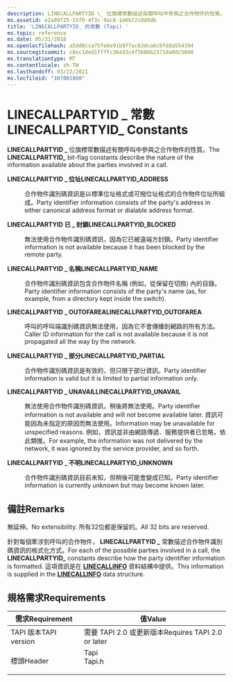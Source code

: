 ```yaml
---
description: LINECALLPARTYID \_ 位旗標常數描述有關呼叫中參與之合作物件的性質。
ms.assetid: e2a89f25-15f0-4f3c-9ac8-1e6b72c0d8db
title: 'LINECALLPARTYID_ 的常數 (Tapi) '
ms.topic: reference
ms.date: 05/31/2018
ms.openlocfilehash: a5dd8cca75fe6e91b97fac63dca6c0fdda554394
ms.sourcegitcommit: c8ec1ded1ffffc364d3c4f560bb2171da0dc5040
ms.translationtype: MT
ms.contentlocale: zh-TW
ms.lasthandoff: 03/22/2021
ms.locfileid: "107001860"
---
```

# <a name="linecallpartyid_-constants"></a><span data-ttu-id="41002-103">LINECALLPARTYID \_ 常數</span><span class="sxs-lookup"><span data-stu-id="41002-103">LINECALLPARTYID\_ Constants</span></span>

<span data-ttu-id="41002-104">**LINECALLPARTYID \_** 位旗標常數描述有關呼叫中參與之合作物件的性質。</span><span class="sxs-lookup"><span data-stu-id="41002-104">The **LINECALLPARTYID\_** bit-flag constants describe the nature of the information available about the parties involved in a call.</span></span>

<dl> <dt>

<span data-ttu-id="41002-105"><span id="LINECALLPARTYID_ADDRESS"></span><span id="linecallpartyid_address"></span>**LINECALLPARTYID \_ 位址**</span><span class="sxs-lookup"><span data-stu-id="41002-105"><span id="LINECALLPARTYID_ADDRESS"></span><span id="linecallpartyid_address"></span>**LINECALLPARTYID\_ADDRESS**</span></span>
</dt> <dd> <dl> <dt>



<span data-ttu-id="41002-106">合作物件識別碼資訊是以標準位址格式或可撥位址格式的合作物件位址所組成。</span><span class="sxs-lookup"><span data-stu-id="41002-106">Party identifier information consists of the party's address in either canonical address format or dialable address format.</span></span>


</dt> </dl> </dd> <dt>

<span data-ttu-id="41002-107"><span id="LINECALLPARTYID_BLOCKED"></span><span id="linecallpartyid_blocked"></span>**LINECALLPARTYID 已 \_ 封鎖**</span><span class="sxs-lookup"><span data-stu-id="41002-107"><span id="LINECALLPARTYID_BLOCKED"></span><span id="linecallpartyid_blocked"></span>**LINECALLPARTYID\_BLOCKED**</span></span>
</dt> <dd> <dl> <dt>



<span data-ttu-id="41002-108">無法使用合作物件識別碼資訊，因為它已被遠端方封鎖。</span><span class="sxs-lookup"><span data-stu-id="41002-108">Party identifier information is not available because it has been blocked by the remote party.</span></span>


</dt> </dl> </dd> <dt>

<span data-ttu-id="41002-109"><span id="LINECALLPARTYID_NAME"></span><span id="linecallpartyid_name"></span>**LINECALLPARTYID \_ 名稱**</span><span class="sxs-lookup"><span data-stu-id="41002-109"><span id="LINECALLPARTYID_NAME"></span><span id="linecallpartyid_name"></span>**LINECALLPARTYID\_NAME**</span></span>
</dt> <dd> <dl> <dt>



<span data-ttu-id="41002-110">合作物件識別碼資訊包含合作物件名稱 (例如，從保留在切換) 內的目錄。</span><span class="sxs-lookup"><span data-stu-id="41002-110">Party identifier information consists of the party's name (as, for example, from a directory kept inside the switch).</span></span>


</dt> </dl> </dd> <dt>

<span data-ttu-id="41002-111"><span id="LINECALLPARTYID_OUTOFAREA"></span><span id="linecallpartyid_outofarea"></span>**LINECALLPARTYID \_ OUTOFAREA**</span><span class="sxs-lookup"><span data-stu-id="41002-111"><span id="LINECALLPARTYID_OUTOFAREA"></span><span id="linecallpartyid_outofarea"></span>**LINECALLPARTYID\_OUTOFAREA**</span></span>
</dt> <dd> <dl> <dt>



<span data-ttu-id="41002-112">呼叫的呼叫端識別碼資訊無法使用，因為它不會傳播到網路的所有方法。</span><span class="sxs-lookup"><span data-stu-id="41002-112">Caller ID information for the call is not available because it is not propagated all the way by the network.</span></span>


</dt> </dl> </dd> <dt>

<span data-ttu-id="41002-113"><span id="LINECALLPARTYID_PARTIAL"></span><span id="linecallpartyid_partial"></span>**LINECALLPARTYID \_ 部分**</span><span class="sxs-lookup"><span data-stu-id="41002-113"><span id="LINECALLPARTYID_PARTIAL"></span><span id="linecallpartyid_partial"></span>**LINECALLPARTYID\_PARTIAL**</span></span>
</dt> <dd> <dl> <dt>



<span data-ttu-id="41002-114">合作物件識別碼資訊是有效的，但只限于部分資訊。</span><span class="sxs-lookup"><span data-stu-id="41002-114">Party identifier information is valid but it is limited to partial information only.</span></span>


</dt> </dl> </dd> <dt>

<span data-ttu-id="41002-115"><span id="LINECALLPARTYID_UNAVAIL"></span><span id="linecallpartyid_unavail"></span>**LINECALLPARTYID \_ UNAVAIL**</span><span class="sxs-lookup"><span data-stu-id="41002-115"><span id="LINECALLPARTYID_UNAVAIL"></span><span id="linecallpartyid_unavail"></span>**LINECALLPARTYID\_UNAVAIL**</span></span>
</dt> <dd> <dl> <dt>



<span data-ttu-id="41002-116">無法使用合作物件識別碼資訊，稍後將無法使用。</span><span class="sxs-lookup"><span data-stu-id="41002-116">Party identifier information is not available and will not become available later.</span></span> <span data-ttu-id="41002-117">資訊可能因為未指定的原因而無法使用。</span><span class="sxs-lookup"><span data-stu-id="41002-117">Information may be unavailable for unspecified reasons.</span></span> <span data-ttu-id="41002-118">例如，資訊並非由網路傳遞、服務提供者已忽略，依此類推。</span><span class="sxs-lookup"><span data-stu-id="41002-118">For example, the information was not delivered by the network, it was ignored by the service provider, and so forth.</span></span>


</dt> </dl> </dd> <dt>

<span data-ttu-id="41002-119"><span id="LINECALLPARTYID_UNKNOWN"></span><span id="linecallpartyid_unknown"></span>**LINECALLPARTYID \_ 不明**</span><span class="sxs-lookup"><span data-stu-id="41002-119"><span id="LINECALLPARTYID_UNKNOWN"></span><span id="linecallpartyid_unknown"></span>**LINECALLPARTYID\_UNKNOWN**</span></span>
</dt> <dd> <dl> <dt>



<span data-ttu-id="41002-120">合作物件識別碼資訊目前未知，但稍後可能會變成已知。</span><span class="sxs-lookup"><span data-stu-id="41002-120">Party identifier information is currently unknown but may become known later.</span></span>


</dt> </dl> </dd> </dl>

## <a name="remarks"></a><span data-ttu-id="41002-121">備註</span><span class="sxs-lookup"><span data-stu-id="41002-121">Remarks</span></span>

<span data-ttu-id="41002-122">無延伸。</span><span class="sxs-lookup"><span data-stu-id="41002-122">No extensibility.</span></span> <span data-ttu-id="41002-123">所有32位都是保留的。</span><span class="sxs-lookup"><span data-stu-id="41002-123">All 32 bits are reserved.</span></span>

<span data-ttu-id="41002-124">針對每個牽涉到呼叫的合作物件， **LINECALLPARTYID \_** 常數描述合作物件識別碼資訊的格式化方式。</span><span class="sxs-lookup"><span data-stu-id="41002-124">For each of the possible parties involved in a call, the **LINECALLPARTYID\_** constants describe how the party identifier information is formatted.</span></span> <span data-ttu-id="41002-125">這項資訊是在 [**LINECALLINFO**](/windows/desktop/api/Tapi/ns-tapi-linecallinfo) 資料結構中提供。</span><span class="sxs-lookup"><span data-stu-id="41002-125">This information is supplied in the [**LINECALLINFO**](/windows/desktop/api/Tapi/ns-tapi-linecallinfo) data structure.</span></span>

## <a name="requirements"></a><span data-ttu-id="41002-126">規格需求</span><span class="sxs-lookup"><span data-stu-id="41002-126">Requirements</span></span>



| <span data-ttu-id="41002-127">需求</span><span class="sxs-lookup"><span data-stu-id="41002-127">Requirement</span></span> | <span data-ttu-id="41002-128">值</span><span class="sxs-lookup"><span data-stu-id="41002-128">Value</span></span> |
|-------------------------|-----------------------------------------------------------------------------------|
| <span data-ttu-id="41002-129">TAPI 版本</span><span class="sxs-lookup"><span data-stu-id="41002-129">TAPI version</span></span><br/> | <span data-ttu-id="41002-130">需要 TAPI 2.0 或更新版本</span><span class="sxs-lookup"><span data-stu-id="41002-130">Requires TAPI 2.0 or later</span></span><br/>                                             |
| <span data-ttu-id="41002-131">標頭</span><span class="sxs-lookup"><span data-stu-id="41002-131">Header</span></span><br/>       | <dl> <span data-ttu-id="41002-132"><dt>Tapi</dt></span><span class="sxs-lookup"><span data-stu-id="41002-132"><dt>Tapi.h</dt></span></span> </dl> |



 

 





